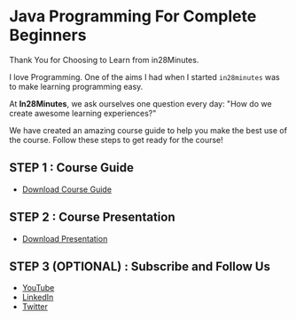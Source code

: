 # Java Programming For Complete Beginners

Thank You for Choosing to Learn from in28Minutes.

I love Programming. One of the aims I had when I started ```in28minutes``` was to make learning programming easy.

At **In28Minutes**, we ask ourselves one question every day: "How do we create awesome learning experiences?"

We have created an amazing course guide to help you make the best use of the course. Follow these steps to get ready for the course!

## STEP 1 : Course Guide

- [Download Course Guide](https://github.com/in28minutes/course-material/raw/main/11-java-programming-for-beginners/JavaProgrammingForBeginners-CourseBook.pdf)

## STEP 2 : Course Presentation

- [Download Presentation](https://github.com/in28minutes/course-material/raw/main/11-java-programming-for-beginners/JavaProgrammingForBeginners-Presentation.pdf)

## STEP 3 (OPTIONAL) : Subscribe and Follow Us

- [YouTube](http://youtube.com/rithustutorials?sub_confirmation=1)
- [LinkedIn](https://www.linkedin.com/posts/rangakaranam_thank-you-keep-learning-every-day-our-activity-6687560624949485569-1Wic)
- [Twitter](https://twitter.com/in28minutes)

